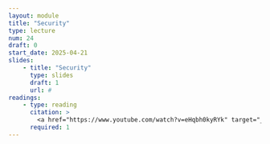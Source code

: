 ```yaml
---
layout: module
title: "Security"
type: lecture
num: 24
draft: 0
start_date: 2025-04-21
slides:
    - title: "Security"
      type: slides
      draft: 1
      url: #
readings:
    - type: reading
      citation: >
        <a href="https://www.youtube.com/watch?v=eHqbh0kyRYk" target="_blank">CSRF Explained | Understanding Cross Site Request Forgery | What is XSRF?</a>
      required: 1
---
```

